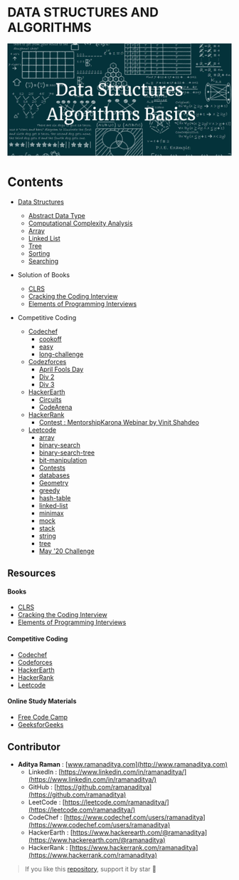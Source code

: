 # DATA STRUCTURES AND ALGORITHMS

![](images/dsa.png)

# Contents

- [Data Structures](Data-Structures)
    - [Abstract Data Type](https://github.com/ramanaditya/data-structure-and-algorithms/tree/master/Data-Structures#abstract-data-type)
    - [Computational Complexity Analysis](https://github.com/ramanaditya/data-structure-and-algorithms/tree/master/Data-Structures#computational-complexity-analysis)
    - [Array](https://github.com/ramanaditya/data-structure-and-algorithms/tree/master/Data-Structures/array)
    - [Linked List](https://github.com/ramanaditya/data-structure-and-algorithms/tree/master/Data-Structures/linked-list)
    - [Tree](https://github.com/ramanaditya/data-structure-and-algorithms/tree/master/Data-Structures/tree)
    - [Sorting](https://github.com/ramanaditya/data-structure-and-algorithms/tree/master/Data-Structures/Sorting)
    - [Searching](https://github.com/ramanaditya/data-structure-and-algorithms/tree/master/Data-Structures/searching)
    
- Solution of Books
    - [CLRS](https://github.com/ramanaditya/data-structure-and-algorithms/tree/master/CLRS)
    - [Cracking the Coding Interview](https://github.com/ramanaditya/data-structure-and-algorithms/tree/master/cracking-the-coding-interview)
    - [Elements of Programming Interviews]()

- Competitive Coding
    - [Codechef](https://github.com/ramanaditya/data-structure-and-algorithms#abstract-data-type)
        - [cookoff](https://github.com/ramanaditya/data-structure-and-algorithms/tree/master/codechef#cook-off-2)
        - [easy](https://github.com/ramanaditya/data-structure-and-algorithms/tree/master/codechef#long-challenge)
        - [long-challenge](https://github.com/ramanaditya/data-structure-and-algorithms/tree/master/codechef#long-challenge)
    - [Codezforces](https://github.com/ramanaditya/data-structure-and-algorithms/tree/master/codeforces)
        - [April Fools Day](https://github.com/ramanaditya/data-structure-and-algorithms/tree/master/codeforces#april-fools-day)
        - [Div 2](https://github.com/ramanaditya/data-structure-and-algorithms/tree/master/codeforces#div-2)
        - [Div 3](https://github.com/ramanaditya/data-structure-and-algorithms/tree/master/codeforces#div-3)
    - [HackerEarth](https://github.com/ramanaditya/data-structure-and-algorithms/tree/master/hackerearth)
        - [Circuits](https://github.com/ramanaditya/data-structure-and-algorithms/tree/master/hackerearth#circuits)
        - [CodeArena](https://github.com/ramanaditya/data-structure-and-algorithms/tree/master/hackerearth#codearena)
    - [HackerRank](https://github.com/ramanaditya/data-structure-and-algorithms/tree/master/hackerrank)
        - [Contest : MentorshipKarona Webinar by Vinit Shahdeo](https://github.com/ramanaditya/data-structure-and-algorithms/tree/master/hackerrank#contest--mentorshipkarona-webinar-by-vinit-shahdeo)
    - [Leetcode](https://github.com/ramanaditya/data-structure-and-algorithms/tree/master/leetcode)
        - [array](https://github.com/ramanaditya/data-structure-and-algorithms/tree/master/leetcode#array)
        - [binary-search](https://github.com/ramanaditya/data-structure-and-algorithms/tree/master/leetcode#binary-search)
        - [binary-search-tree](https://github.com/ramanaditya/data-structure-and-algorithms/tree/master/leetcode#binary-search-tree)
        - [bit-manipulation](https://github.com/ramanaditya/data-structure-and-algorithms/tree/master/leetcode#bit-manipulation)
        - [Contests](https://github.com/ramanaditya/data-structure-and-algorithms/tree/master/leetcode#contests)
        - [databases](https://github.com/ramanaditya/data-structure-and-algorithms/tree/master/leetcode#databases)
        - [Geometry](https://github.com/ramanaditya/data-structure-and-algorithms/tree/master/leetcode#Geomtry)
        - [greedy](https://github.com/ramanaditya/data-structure-and-algorithms/tree/master/leetcode#greedy)
        - [hash-table](https://github.com/ramanaditya/data-structure-and-algorithms/tree/master/leetcode#hash-table)
        - [linked-list](https://github.com/ramanaditya/data-structure-and-algorithms/tree/master/leetcode#linked-list)
        - [minimax](https://github.com/ramanaditya/data-structure-and-algorithms/tree/master/leetcode#minimax)
        - [mock](https://github.com/ramanaditya/data-structure-and-algorithms/tree/master/leetcode#mock)
        - [stack](https://github.com/ramanaditya/data-structure-and-algorithms/tree/master/leetcode#stack)
        - [string](https://github.com/ramanaditya/data-structure-and-algorithms/tree/master/leetcode#string)
        - [tree](https://github.com/ramanaditya/data-structure-and-algorithms/tree/master/leetcode#tree)
        - [May '20 Challenge]((https://github.com/ramanaditya/data-structure-and-algorithms/tree/master/leetcode#May-LeetCoding-Challenge--2020))
        
## Resources

#### Books
- [CLRS](https://mitpress.mit.edu/books/introduction-algorithms-third-edition)
- [Cracking the Coding Interview](http://www.crackingthecodinginterview.com/)
- [Elements of Programming Interviews](https://elementsofprogramminginterviews.com/)

#### Competitive Coding
- [Codechef](https://www.codechef.com/)
- [Codeforces](https://codeforces.com/)
- [HackerEarth](https://www.hackerearth.com/challenges/)
- [HackerRank](https://www.hackerrank.com/)
- [Leetcode](https://leetcode.com/)

#### Online Study Materials
- [Free Code Camp](https://www.freecodecamp.org/)
- [GeeksforGeeks](https://www.geeksforgeeks.org/)

## Contributor
- **Aditya Raman** : [www.ramanaditya.com](http://www.ramanaditya.com)
    - LinkedIn : [https://www.linkedin.com/in/ramanaditya/](https://www.linkedin.com/in/ramanaditya/)
    - GitHub : [https://github.com/ramanaditya](https://github.com/ramanaditya)
    - LeetCode : [https://leetcode.com/ramanaditya/](https://leetcode.com/ramanaditya/)
    - CodeChef : [https://www.codechef.com/users/ramanaditya](https://www.codechef.com/users/ramanaditya)
    - HackerEarth : [https://www.hackerearth.com/@ramanaditya](https://www.hackerearth.com/@ramanaditya)
    - HackerRank : [https://www.hackerrank.com/ramanaditya](https://www.hackerrank.com/ramanaditya)

> If you like this [repository](https://github.com/ramanaditya/data-structure-and-algorithms), support it by star :star2:
